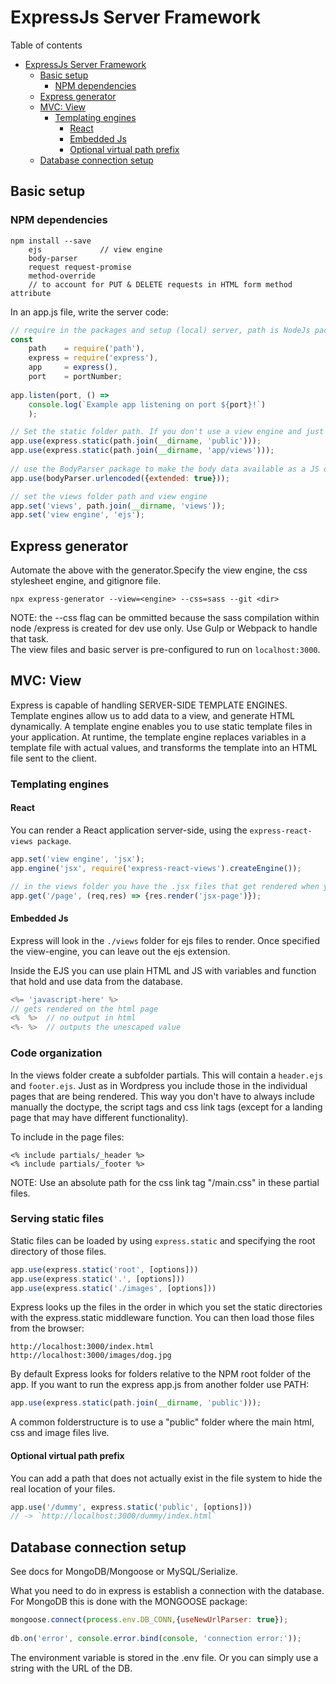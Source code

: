 # ExpressJs Server Framework
Table of contents
- [ExpressJs Server Framework](#expressjs-server-framework)
	- [Basic setup](#basic-setup)
		- [NPM dependencies](#npm-dependencies)
	- [Express generator](#express-generator)
	- [MVC: View](#mvc-view)
		- [Templating engines](#templating-engines)
			- [React](#react)
			- [Embedded Js](#embedded-js)
			- [Optional virtual path prefix](#optional-virtual-path-prefix)
	- [Database connection setup](#database-connection-setup)

## Basic setup
### NPM dependencies
```
npm install --save
	ejs 			// view engine
	body-parser 	
	request request-promise
	method-override	
	// to account for PUT & DELETE requests in HTML form method attribute
```
In an app.js file, write the server code:
```javascript	
// require in the packages and setup (local) server, path is NodeJs package
const 
	path 	= require('path'), 
	express = require('express'),
	app 	= express(),
	port	= portNumber;
	
app.listen(port, () => 
	console.log(`Example app listening on port ${port}!`)
	);

// Set the static folder path. If you don't use a view engine and just serve plain html also indicate where the views directory is located.
app.use(express.static(path.join(__dirname, 'public')));
app.use(express.static(path.join(__dirname, 'app/views')));
	
// use the BodyParser package to make the body data available as a JS object in `req.body`
app.use(bodyParser.urlencoded({extended: true}));

// set the views folder path and view engine
app.set('views', path.join(__dirname, 'views'));
app.set('view engine', 'ejs');
```
## Express generator
Automate the above with the generator.Specify the view engine, the css stylesheet engine, and gitignore file.

`npx express-generator --view=<engine> --css=sass --git <dir>`

NOTE: the --css flag can be ommitted because the sass compilation within node /express is created for dev use only. 	Use Gulp or Webpack to handle that task. 	
The view files and basic server is pre-configured to run on `localhost:3000`.

## MVC: View
Express is capable of handling SERVER-SIDE TEMPLATE ENGINES. Template engines allow us to add data to a view, and generate HTML dynamically. A template engine enables you to use static template files in your application. At runtime, the template engine replaces variables in a template file with actual values, and transforms the template into an HTML file sent to the client. 

### Templating engines
#### React
You can render a React application server-side, using the `express-react-views package`. 
```javascript
app.set('view engine', 'jsx');
app.engine('jsx', require('express-react-views').createEngine());

// in the views folder you have the .jsx files that get rendered when you call them:
app.get('/page', (req,res) => {res.render('jsx-page')});
```
#### Embedded Js
Express will look in the `./views` folder for ejs files to render. Once specified the view-engine, you can leave out the ejs extension.

Inside the EJS you can use plain HTML and JS with variables and function that hold and use data from the database.
```javascript
<%= 'javascript-here' %>	
// gets rendered on the html page
<%	%>	// no output in html
<%-	%>	// outputs the unescaped value 
```	

### Code organization
In the views folder create a subfolder partials. This will contain a `header.ejs` and `footer.ejs`. Just as in Wordpress you include those in the individual pages that are being rendered. This way you don't have to always include manually the doctype, the script tags and css link tags (except for a landing page that may have different functionality).

To include in the page files:
```
<% include partials/_header %>
<% include partials/_footer %>
```
NOTE: Use an absolute path for the css link tag "/main.css" in these partial files.

### Serving static files
Static files can be loaded by using `express.static` and specifying the root directory of those files.
```javascript
app.use(express.static('root', [options]))
app.use(express.static('.', [options]))
app.use(express.static('./images', [options]))
```
Express looks up the files in the order in which you set the static directories with the express.static middleware function. You can then load those files from the browser:
```
http://localhost:3000/index.html
http://localhost:3000/images/dog.jpg
```
By default Express looks for folders relative to the NPM root folder of the app. If you want to run the express app.js from another folder use PATH:
```javascript
app.use(express.static(path.join(__dirname, 'public')));
```
A common folderstructure is to use a "public" folder where the main html, css and image files live.

#### Optional virtual path prefix
You can add a path that does not actually exist in the file system to hide the real location of your files.
```javascript
app.use('/dummy', express.static('public', [options]))
// -> `http://localhost:3000/dummy/index.html`
```
## Database connection setup
See docs for MongoDB/Mongoose or MySQL/Serialize.

What you need to do in express is establish a connection with the database. For MongoDB this is done with the MONGOOSE package:
```javascript
mongoose.connect(process.env.DB_CONN,{useNewUrlParser: true});
	
db.on('error', console.error.bind(console, 'connection error:'));
```
The environment variable is stored in the .env file. Or you can simply use a string with the URL of the DB.
